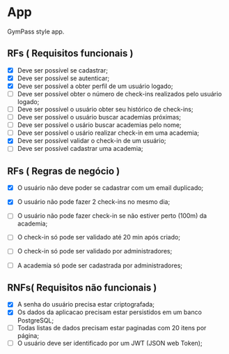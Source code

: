 # App

GymPass style app.

## RFs ( Requisitos funcionais )

- [x] Deve ser possível se cadastrar;
- [x] Deve ser possível se autenticar;
- [x] Deve ser possível a obter perfil de um usuário logado;
- [ ] Deve ser possível obter o número de check-ins realizados pelo usuário logado;
- [ ] Deve ser possível o usuário obter seu histórico de check-ins;
- [ ] Deve ser possível o usuário buscar academias próximas;
- [ ] Deve ser possível o usário buscar academias pelo nome;
- [ ] Deve ser possível o usário realizar check-in em uma academia;
- [x] Deve ser possível validar o check-in de um usuário;
- [ ] Deve ser possível cadastrar uma academia;

## RFs ( Regras de negócio )

- [x] O usuário não deve poder se cadastrar com um email duplicado;
- [x] O usuário não pode fazer 2 check-ins no mesmo dia;
- [ ] O usuário não pode fazer check-in se não estiver perto (100m) da academia;
- [ ] O check-in só pode ser validado até 20 min após criado;
- [ ] O check-in só pode ser validado por administradores;
- [ ] A academia só pode ser cadastrada por administradores;


## RNFs( Requisitos não funcionais )

- [x] A senha do usuário precisa estar criptografada;
- [x] Os dados da aplicacao precisam estar persistidos em um banco PostgreSQL;
- [ ] Todas listas de dados precisam estar paginadas com 20 itens por página;
- [ ] O usuário deve ser identificado por um JWT (JSON web Token);
